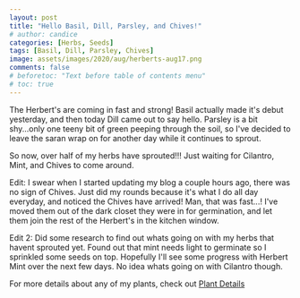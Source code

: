 ```yaml
---
layout: post
title: "Hello Basil, Dill, Parsley, and Chives!"
# author: candice
categories: [Herbs, Seeds]
tags: [Basil, Dill, Parsley, Chives]
image: assets/images/2020/aug/herberts-aug17.png
comments: false
# beforetoc: "Text before table of contents menu"
# toc: true
---
```


The Herbert's are coming in fast and strong! Basil actually made it's debut yesterday, and then today Dill came out to say hello. Parsley is a bit shy...only one teeny bit of green peeping through the soil, so I've decided to leave the saran wrap on for another day while it continues to sprout.

So now, over half of my herbs have sprouted!!! Just waiting for Cilantro, Mint, and Chives to come around.

Edit: I swear when I started updating my blog a couple hours ago, there was no sign of Chives. Just did my rounds because it's what I do all day everyday, and noticed the Chives have arrived! Man, that was fast...! I've moved them out of the dark closet they were in for germination, and let them join the rest of the Herbert's in the kitchen window.

Edit 2: Did some research to find out whats going on with my herbs that havent sprouted yet. Found out that mint needs light to germinate so I sprinkled some seeds on top. Hopefully I'll see some progress with Herbert Mint over the next few days. No idea whats going on with Cilantro though.

For more details about any of my plants, check out [Plant Details](../details)
